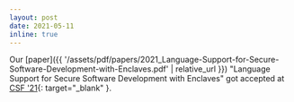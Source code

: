 ```yaml
---
layout: post
date: 2021-05-11
inline: true
---
```


Our [paper]({{ '/assets/pdf/papers/2021_Language-Support-for-Secure-Software-Development-with-Enclaves.pdf' | relative_url }}) "Language Support for Secure Software Development with Enclaves"
got accepted at [CSF '21](https://www.ieee-security.org/TC/CSF2021/){: target="_blank" }.
